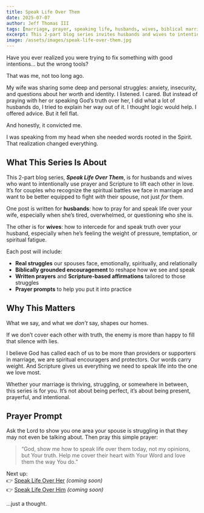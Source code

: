 ```yaml
---
title: Speak Life Over Them
date: 2025-07-07
author: Jeff Thomas III
tags: [marriage, prayer, speaking life, husbands, wives, biblical marriage]
excerpt: This 2-part blog series invites husbands and wives to intentionally pray for and speak truth over each other with the power of Scripture, compassion, and clarity.
image: /assets/images/speak-life-over-them.jpg
---
```


Have you ever realized you were trying to fix something with good intentions… but the wrong tools?

That was me, not too long ago.

My wife was sharing some deep and personal struggles: anxiety, insecurity, and questions about her worth and identity. I listened. I cared. But instead of praying with her or speaking God’s truth over her, I did what a lot of husbands do, I tried to explain her way out of it. I thought logic would help. I offered advice. But it fell flat.

And honestly, it convicted me.  

I was speaking from my head when she needed words rooted in the Spirit. That realization changed everything.

## What This Series Is About

This 2-part blog series, **_Speak Life Over Them_**, is for husbands and wives who want to intentionally use prayer and Scripture to lift each other in love. It’s for couples who recognize the spiritual battles we face in marriage and want to be better equipped to fight *with* their spouse, not just *for* them.

One post is written for **husbands**: how to pray for and speak life over your wife, especially when she’s tired, overwhelmed, or questioning who she is.

The other is for **wives**: how to intercede for and speak truth over your husband, especially when he’s feeling the weight of pressure, temptation, or spiritual fatigue.

Each post will include:
- **Real struggles** our spouses face, emotionally, spiritually, and relationally  
- **Biblically grounded encouragement** to reshape how we see and speak  
- **Written prayers** and **Scripture-based affirmations** tailored to those struggles  
- **Prayer prompts** to help you put it into practice  


## Why This Matters

What we say, and what we *don’t* say, shapes our homes.  

If we don’t cover each other with truth, the enemy is more than happy to fill that silence with lies.

I believe God has called each of us to be more than providers or supporters in marriage, we are spiritual encouragers and protectors. Our words carry weight. And Scripture gives us everything we need to speak life into the one we love most.

Whether your marriage is thriving, struggling, or somewhere in between, this series is for you. It’s not about being perfect, it’s about being present, prayerful, and intentional.

## Prayer Prompt

Ask the Lord to show you one area your spouse is struggling in that they may not even be talking about. Then pray this simple prayer:

> “God, show me how to speak life over them today, not my opinions, but Your truth. Help me cover their heart with Your Word and love them the way You do.”

Next up:  
👉 [Speak Life Over Her](#) *(coming soon)*  
👉 [Speak Life Over Him](#) *(coming soon)*


…just a thought.
